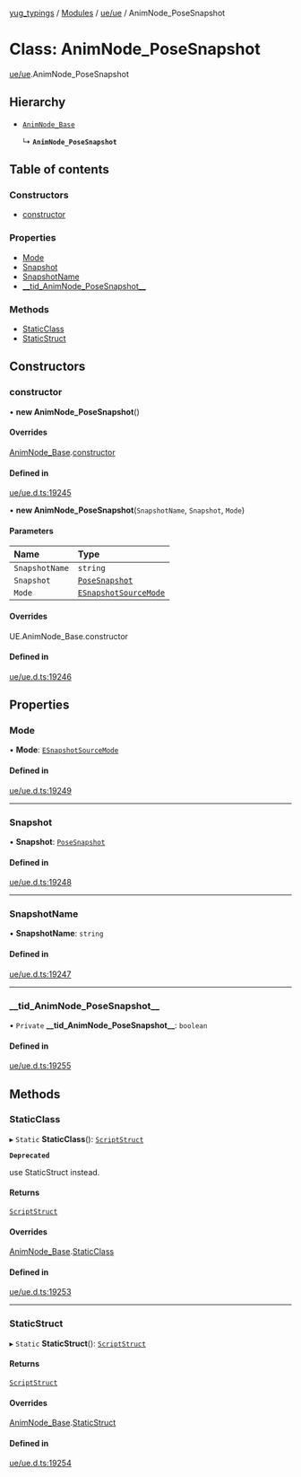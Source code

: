 [yug_typings](../README.md) / [Modules](../modules.md) / [ue/ue](../modules/ue_ue.md) / AnimNode\_PoseSnapshot

# Class: AnimNode\_PoseSnapshot

[ue/ue](../modules/ue_ue.md).AnimNode_PoseSnapshot

## Hierarchy

- [`AnimNode_Base`](ue_ue.AnimNode_Base.md)

  ↳ **`AnimNode_PoseSnapshot`**

## Table of contents

### Constructors

- [constructor](ue_ue.AnimNode_PoseSnapshot.md#constructor)

### Properties

- [Mode](ue_ue.AnimNode_PoseSnapshot.md#mode)
- [Snapshot](ue_ue.AnimNode_PoseSnapshot.md#snapshot)
- [SnapshotName](ue_ue.AnimNode_PoseSnapshot.md#snapshotname)
- [\_\_tid\_AnimNode\_PoseSnapshot\_\_](ue_ue.AnimNode_PoseSnapshot.md#__tid_animnode_posesnapshot__)

### Methods

- [StaticClass](ue_ue.AnimNode_PoseSnapshot.md#staticclass)
- [StaticStruct](ue_ue.AnimNode_PoseSnapshot.md#staticstruct)

## Constructors

### constructor

• **new AnimNode_PoseSnapshot**()

#### Overrides

[AnimNode_Base](ue_ue.AnimNode_Base.md).[constructor](ue_ue.AnimNode_Base.md#constructor)

#### Defined in

[ue/ue.d.ts:19245](https://github.com/YugMetaverse/yug_typings/blob/25cad34/ue/ue.d.ts#L19245)

• **new AnimNode_PoseSnapshot**(`SnapshotName`, `Snapshot`, `Mode`)

#### Parameters

| Name | Type |
| :------ | :------ |
| `SnapshotName` | `string` |
| `Snapshot` | [`PoseSnapshot`](ue_ue.PoseSnapshot.md) |
| `Mode` | [`ESnapshotSourceMode`](../enums/ue_ue.ESnapshotSourceMode.md) |

#### Overrides

UE.AnimNode\_Base.constructor

#### Defined in

[ue/ue.d.ts:19246](https://github.com/YugMetaverse/yug_typings/blob/25cad34/ue/ue.d.ts#L19246)

## Properties

### Mode

• **Mode**: [`ESnapshotSourceMode`](../enums/ue_ue.ESnapshotSourceMode.md)

#### Defined in

[ue/ue.d.ts:19249](https://github.com/YugMetaverse/yug_typings/blob/25cad34/ue/ue.d.ts#L19249)

___

### Snapshot

• **Snapshot**: [`PoseSnapshot`](ue_ue.PoseSnapshot.md)

#### Defined in

[ue/ue.d.ts:19248](https://github.com/YugMetaverse/yug_typings/blob/25cad34/ue/ue.d.ts#L19248)

___

### SnapshotName

• **SnapshotName**: `string`

#### Defined in

[ue/ue.d.ts:19247](https://github.com/YugMetaverse/yug_typings/blob/25cad34/ue/ue.d.ts#L19247)

___

### \_\_tid\_AnimNode\_PoseSnapshot\_\_

• `Private` **\_\_tid\_AnimNode\_PoseSnapshot\_\_**: `boolean`

#### Defined in

[ue/ue.d.ts:19255](https://github.com/YugMetaverse/yug_typings/blob/25cad34/ue/ue.d.ts#L19255)

## Methods

### StaticClass

▸ `Static` **StaticClass**(): [`ScriptStruct`](ue_ue.ScriptStruct.md)

**`Deprecated`**

use StaticStruct instead.

#### Returns

[`ScriptStruct`](ue_ue.ScriptStruct.md)

#### Overrides

[AnimNode_Base](ue_ue.AnimNode_Base.md).[StaticClass](ue_ue.AnimNode_Base.md#staticclass)

#### Defined in

[ue/ue.d.ts:19253](https://github.com/YugMetaverse/yug_typings/blob/25cad34/ue/ue.d.ts#L19253)

___

### StaticStruct

▸ `Static` **StaticStruct**(): [`ScriptStruct`](ue_ue.ScriptStruct.md)

#### Returns

[`ScriptStruct`](ue_ue.ScriptStruct.md)

#### Overrides

[AnimNode_Base](ue_ue.AnimNode_Base.md).[StaticStruct](ue_ue.AnimNode_Base.md#staticstruct)

#### Defined in

[ue/ue.d.ts:19254](https://github.com/YugMetaverse/yug_typings/blob/25cad34/ue/ue.d.ts#L19254)
